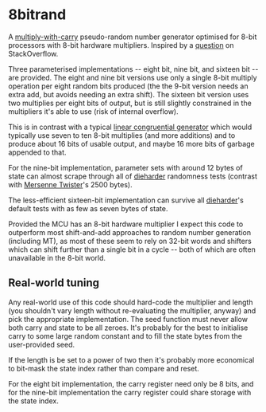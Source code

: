 8bitrand
========
A [multiply-with-carry][mwc] pseudo-random number generator optimised for 8-bit
processors with 8-bit hardware multipliers.  Inspired by a [question][] on
StackOverflow.

Three parameterised implementations -- eight bit, nine bit, and sixteen bit --
are provided.  The eight and nine bit versions use only a single 8-bit multiply
operation per eight random bits produced (the the 9-bit version needs an extra
add, but avoids needing an extra shift).  The sixteen bit version uses two
multiplies per eight bits of output, but is still slightly constrained in the
multipliers it's able to use (risk of internal overflow).

This is in contrast with a typical [linear congruential generator][lcg] which
would typically use seven to ten 8-bit multiplies (and more additions) and to
produce about 16 bits of usable output, and maybe 16 more bits of garbage
appended to that.

For the nine-bit implementation, parameter sets with around 12 bytes of state
can almost scrape through all of [dieharder][] randomness tests (contrast with
[Mersenne Twister][mt]'s 2500 bytes).

The less-efficient sixteen-bit implementation can survive all [dieharder][]'s
default tests with as few as seven bytes of state.

Provided the MCU has an 8-bit hardware multiplier I expect this code to
outperform most shift-and-add approaches to random number generation (including
MT), as most of these seem to rely on 32-bit words and shifters which can shift
further than a single bit in a cycle -- both of which are often unavailable in
the 8-bit world.

Real-world tuning
-----------------
Any real-world use of this code should hard-code the multiplier and length (you
shouldn't vary length without re-evaluating the multiplier, anyway) and pick
the appropriate implementation.  The seed function must never allow both carry
and state to be all zeroes.  It's probably for the best to initialise carry to
some large random constant and to fill the state bytes from the user-provided
seed.

If the length is be set to a power of two then it's probably more economical to
bit-mask the state index rather than compare and reset.

For the eight bit implementation, the carry register need only be 8 bits, and
for the nine-bit implementation the carry register could share storage with the
state index.

[question]: http://stackoverflow.com/q/16746971/2417578
[mwc]: http://en.wikipedia.org/wiki/Multiply_with_Carry
[lcg]: http://en.wikipedia.org/wiki/Linear_congruential_generator
[dieharder]: http://www.phy.duke.edu/~rgb/General/dieharder.php
[mt]: http://www.math.sci.hiroshima-u.ac.jp/~m-mat/MT/emt.html
